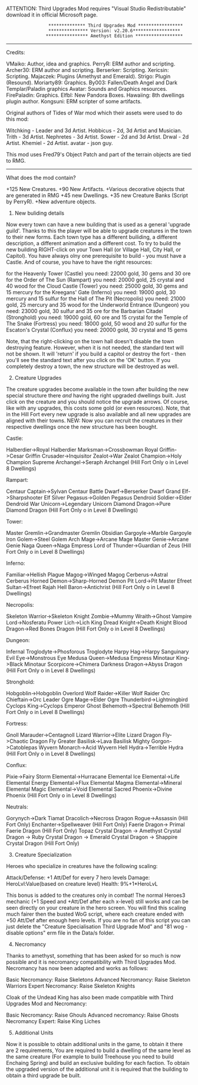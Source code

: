 ATTENTION: Third Upgrades Mod requires "Visual Studio Redistributable" download it in official Microsoft page.


                    ************** Third Upgrades Mod *****************
                    *************** Version: v2.20.6******************
                   **************** Amethyst Edition ******************

--------------------------------------------------------------------------------------------------

Credits:

VMaiko: Author, idea and graphics.
PerryR: ERM author and scripting.
Archer30: ERM author and scripting.
Berserker: Scripting.
Xericsin: Scripting.
Majaczek: Plugins (Amethyst and Emerald).
Strigo: Plugin (Resound).
Moriarty89: Graphics.
By003: Fallen/Death Angel and Dark Templar/Paladin graphics
Avatar: Sounds and Graphics resources.
FirePaladin: Graphics.
ElfbI: New Pandora Boxes.
Hawaiing: 8th dwellings plugin author.
Kongsuni: ERM scripter of some artifacts.

Original authors of Tides of War mod which their assets were used to do this mod:

Witchking - Leader and 3d Artist.
Hobbicus - 2d, 3d Artist and Musician.
Trith - 3d Artist.
Nephretes - 3d Artist.
Sower - 2d and 3d Artist.
Drwal - 2d Artist.
Khemiel - 2d Artist.
avatar - json guy.



This mod uses Fred79's Object Patch and part of the terrain objects are tied to RMG.

------------------------------------------------------------------------------------------------------------

What does the mod contain?

+125 New Creatures.
+90 New Artifacts.
+Various decorative objects that are generated in RMG
+45 new Dwellings.
+35 new Creature Banks (Script by PerryR).
+New adventure objects.




1. New buliding details

Now every town can have a new building that is used as a general 'upgrade guild'. Thanks to this the player will be able to upgrade creatures in the town to their new forms. 
Each town type has a different builiding, a different description, a different animation and a different cost. 
To try to build the new building RIGHT-click on your Town Hall (or Village Hall, City Hall, or Capitol). 
You have always olny one prerequisite to build - you must have a Castle. And of course, you have to have the right resources:

for the Heavenly Tower (Castle) you need:        22000 gold, 30 gems and 30 ore
for the Order of The Sun (Rampart) you need:     20000 gold, 25 crystal and 40 wood
for the Cloud Castle (Tower) you need:           25000 gold, 30 gems and 15 mercury
for the Kreegans' Gate (Inferno) you need:       19000 gold, 30 mercury and 15 sulfur
for the Hall of The Pit (Necropolis) you need:   21000 gold, 25 mercury and 35 wood
for the Underworld Entrance (Dungeon) you need:  23000 gold, 30 sulfur and 35 ore
for the Barbarian Citadel (Stronghold) you need: 19000 gold, 60 ore and 15 crystal
for the Temple of The Snake (Fortress) you need: 18000 gold, 50 wood and 20 sulfur
for the Escaton's Crystal (Conflux) you need:    20000 gold, 30 crystal and 15 gems

Note, that the right-clicking on the town hall doesn't disable the town destroying feature. However, when it is not needed, the standard text will not be shown. 
It will 'return' if you build a capitol or destroy the fort - then you'll see the standard text after you click on the 'OK' button. If you completely destroy a town, the new structure will be destroyed as well.

2. Creature Upgrades

The creature upgrades become available in the town after building the new special structure there *and* having the right upgraded dwellings built. 
Just click on the creature and you should notice the upgrade arrows. Of course, like with any upgrades, this costs some gold (or even resources). 
Note, that in the Hill Fort every  new upgrade is also available and all new upgrades are aligned with their towns.
			 NEW: Now you can recruit the creatures in their respective dwellings once the new structure has been bought.

Castle:

Halberdier->Royal Halberdier
Marksman->Crossbowman
Royal Griffin->Cesar Griffin
Crusader->Inquisitor
Zealot->War Zealot
Champion->Holy Champion
Supreme Archangel->Seraph Archangel (Hill Fort Only o in Level 8 Dwellings)


Rampart:

Centaur Captain->Sylvan Centaur
Battle Dwarf->Berserker Dwarf
Grand Elf->Sharpshooter Elf
Silver Pegasus->Golden Pegasus
Dendroid Soldier->Elder Dendroid
War Unicorn->Legendary Unicorn
Diamond Dragon->Pure Diamond Dragon (Hill Fort Only o in Level 8 Dwellings)	


Tower:

Master Gremlin->Grandmaster Gremlin
Obsidian Gargoyle->Marble Gargoyle
Iron Golem->Steel Golem
Arch Mage->Arcane Mage
Master Genie->Arcane Genie
Naga Queen->Naga Empress
Lord of Thunder->Guardian of Zeus (Hill Fort Only o in Level 8 Dwellings)	


Inferno:

Familiar->Hellish Plague
Magog->Winged Magog
Cerberus->Astral Cerberus
Horned Demon->Sharp-Horned Demon
Pit Lord->Pit Master
Efreet Sultan->Efreet Rajah
Hell Baron->Antichrist (Hill Fort Only o in Level 8 Dwellings)	


Necropolis:

Skeleton Warrior->Skeleton Knight
Zombie->Mummy
Wraith->Ghost
Vampire Lord->Nosferatu
Power Lich->Lich King
Dread Knight->Death Knight
Blood Dragon->Red Bones Dragon (Hill Fort Only o in Level 8 Dwellings)	


Dungeon:

Infernal Troglodyte->Phosforous Troglodyte
Harpy Hag->Harpy Sanguinary
Evil Eye->Monstrous Eye
Medusa Queen->Medusa Empress
Minotaur King->Black Minotaur
Scorpicore->Chimera
Darkness Dragon->Abyss Dragon (Hill Fort Only o in Level 8 Dwellings)	


Stronghold:

Hobgoblin->Hobgoblin Overlord
Wolf Raider->Killer Wolf Raider
Orc Chieftain->Orc Leader
Ogre Mage->Elder Ogre
Thunderbird->Lightningbird
Cyclops King->Cyclops Emperor
Ghost Behemoth->Spectral Behemoth (Hill Fort Only o in Level 8 Dwellings)	


Fortress:

Gnoll Marauder->Centagnoll
Lizard Warrior->Elite Lizard
Dragon Fly->Chaotic Dragon Fly
Greater Basilisk->Lava Basilisk
Mighty Gorgon->Catoblepas
Wyvern Monarch->Acid Wyvern
Hell Hydra->Terrible Hydra (Hill Fort Only o in Level 8 Dwellings)	


Conflux:

Pixie->Fairy
Storm Elemental->Hurracane Elemental
Ice Elemental->Life Elemental
Energy Elemental->Flux Elemental
Magma Elemental->Mineral Elemental
Magic Elemental->Void Elemental
Sacred Phoenix->Divine Phoenix (Hill Fort Only o in Level 8 Dwellings)	


Neutrals:

Gorynych->Dark Tiamat
Dracolich->Necross Dragon
Rogue->Assassin (Hill Fort Only)
Enchanter->Spellweaver (Hill Fort Only)
Faerie Dragon-> Primal Faerie Dragon (Hill Fort Only)
Topaz Crystal Dragon -> Amethyst Crystal Dragon -> Ruby Crystal Dragon -> Emerald Crystal Dragon -> Shappire Crystal Dragon (Hill Fort Only)

3. Creature Specialization

Heroes who specialize in creatures have the following scaling:

Attack/Defense: +1 Att/Def for every 7 hero levels
Damage: HeroLvl:Value(based on creature level)
Health: 9%+1*HeroLvL 

This bonus is added to the creatures only in combat! The normal Heroes3 mechanic (+1 Speed and +Att/Def after each x-level) still works and can be seen directly on your creature in the hero screen.
You will find this scaling much fairer then the busted WoG script, where each creature ended with +50 Att/Def after enough hero levels. 
If you are no fan of this script you can just delete the "Creature Specialisation Third Upgrade Mod" and "81 wog - disable options" erm file in the Data/s folder. 

4. Necromancy

Thanks to amethyst, something that has been asked for so much is now possible and it is necromancy compatibility with Third Upgrades Mod.
Necromancy has now been adapted and works as follows:

Basic Necromancy: Raise Skeletons
Advanced Necromancy: Raise Skeleton Warriors
Expert Necromancy: Raise Skeleton Knights

Cloak of the Undead King has also been made compatible with Third Upgrades Mod and Necromancy:

Basic Necromancy: Raise Ghouls
Advanced necromancy: Raise Ghosts
Necromancy Expert: Raise King Liches

5. Additional Units

Now it is possible to obtain additional units in the game, to obtain it there are 2 requirements, 
You are required to build a dwelling of the same level as the same creature (For example to build Treehouse you need to build Enchaing Spring) and build an exclusive building for each faction.
To obtain the upgraded version of the additional unit it is required that the building to obtain a third upgrade be built.